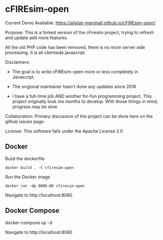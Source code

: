 cFIREsim-open
=============
Current Demo Available: https://alistair-marshall.github.io/cFIREsim-open/

Purpose:  This is a forked version of the cFiresim project, trying to refresh and update add more features.

All the old PHP code has been removed, there is no more server side processing. It is all clientside javascript.

Disclaimers:
- The goal is to write cFIREsim-open more or less completely in Javascript. 

- The origional maintainer hasn't done any updates since 2016

- I have a full-time job AND another for-fun programming project. This project originally took me months to develop.  With those things in mind, progress may be slow. 
	
Collaboration: Primary discussion of the project can be done here on the github issues page.

License: This software falls under the Apache License 2.0

## Docker

Build the dockerfile

    docker build . -t cfiresim-open

Run the Docker image

    docker run -dp 8080:80 cfiresim-open

Navigate to http://localhost:8080

## Docker Compose

   docker-compose up -d

Navigate to http://localhost:8080